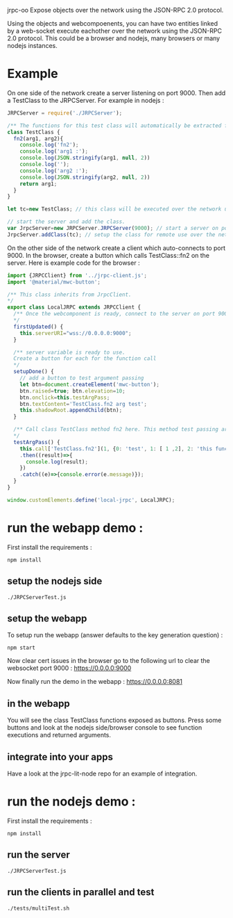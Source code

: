 jrpc-oo Expose objects over the network using the JSON-RPC 2.0 protocol.

Using the objects and webcompoenents, you can have two entities linked by a web-socket execute eachother over the network using the JSON-RPC 2.0 protocol. This could be a browser and nodejs, many browsers or many nodejs instances.

# Example
On one side of the network create a server listening on port 9000. Then add a TestClass to the JRPCServer. For example in nodejs :
```javascript
JRPCServer = require('./JRPCServer');

/** The functions for this test class will automatically be extracted for use with jrpc*/
class TestClass {
  fn2(arg1, arg2){
    console.log('fn2');
    console.log('arg1 :');
    console.log(JSON.stringify(arg1, null, 2))
    console.log('');
    console.log('arg2 :');
    console.log(JSON.stringify(arg2, null, 2))
    return arg1;
  }
}

let tc=new TestClass; // this class will be executed over the network using JRPC2

// start the server and add the class.
var JrpcServer=new JRPCServer.JRPCServer(9000); // start a server on port 9000
JrpcServer.addClass(tc); // setup the class for remote use over the network
```

On the other side of the network create a client which auto-connects to port 9000. In the browser, create a button which calls TestClass::fn2 on the server. Here is example code for the browser  :
```javascript
import {JRPCClient} from '../jrpc-client.js';
import '@material/mwc-button';

/** This class inherits from JrpcClient.
*/
export class LocalJRPC extends JRPCClient {
  /** Once the webcomponent is ready, connect to the server on port 9000
  */
  firstUpdated() {
    this.serverURI="wss://0.0.0.0:9000";
  }

  /** server variable is ready to use.
  Create a button for each for the function call
  */
  setupDone() {
    // add a button to test argument passing
    let btn=document.createElement('mwc-button');
    btn.raised=true; btn.elevation=10;
    btn.onclick=this.testArgPass;
    btn.textContent='TestClass.fn2 arg test';
    this.shadowRoot.appendChild(btn);
  }

  /** Call class TestClass method fn2 here. This method test passing arguments to the server.
  */
  testArgPass() {
    this.call['TestClass.fn2'](1, {0: 'test', 1: [ 1 ,2], 2: 'this function'})
    .then((result)=>{
      console.log(result);
    })
    .catch((e)=>{console.error(e.message)});
  }
}

window.customElements.define('local-jrpc', LocalJRPC);
```

# run the webapp demo :

First install the requirements :
```
npm install
```

## setup the nodejs side

```
./JRPCServerTest.js
```

## setup the webapp

To setup run the webapp (answer defaults to the key generation question) :
```
npm start
```
Now clear cert issues in the browser go to the following url to clear the websocket port 9000 : https://0.0.0.0:9000

Now finally run the demo in the webapp : https://0.0.0.0:8081

## in the webapp

You will see the class TestClass functions exposed as buttons. Press some buttons and look at the nodejs side/browser console to see function executions and returned arguments.

## integrate into your apps

Have a look at the jrpc-lit-node repo for an example of integration.

# run the nodejs demo :

First install the requirements :
```
npm install
```
## run the server
```
./JRPCServerTest.js
```
## run the clients in parallel and test

```
./tests/multiTest.sh

```
